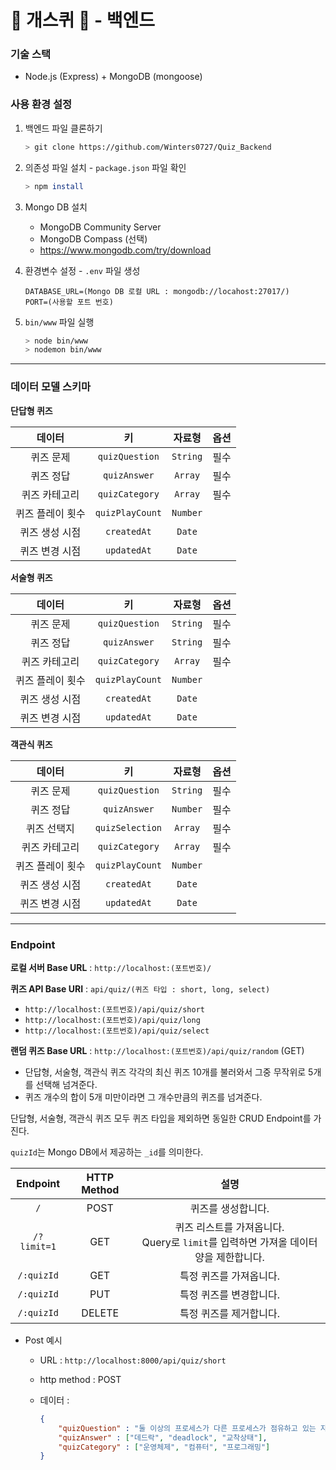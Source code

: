 # 🐾 개스퀴 🐾 - 백엔드

### 기술 스택

- Node.js (Express) + MongoDB (mongoose)



### 사용 환경 설정

1. 백엔드 파일 클론하기

   ```bash
   > git clone https://github.com/Winters0727/Quiz_Backend
   ```

2. 의존성 파일 설치 - `package.json` 파일 확인

   ```bash
   > npm install
   ```

3. Mongo DB 설치

   - MongoDB Community Server
   - MongoDB Compass (선택)
   - https://www.mongodb.com/try/download

4. 환경변수 설정 - `.env` 파일 생성

   ```
   DATABASE_URL=(Mongo DB 로컬 URL : mongodb://locahost:27017/)
   PORT=(사용할 포트 번호)
   ```

5. `bin/www` 파일 실행

   ```bash
   > node bin/www
   > nodemon bin/www
   ```



****



### 데이터 모델 스키마

**단답형 퀴즈**

|    **데이터**    |     **키**      | **자료형** | **옵션** |
| :--------------: | :-------------: | :--------: | :------: |
|    퀴즈 문제     | `quizQuestion`  |  `String`  |   필수   |
|    퀴즈 정답     |  `quizAnswer`   |  `Array`   |   필수   |
|  퀴즈 카테고리   | `quizCategory`  |  `Array`   |   필수   |
| 퀴즈 플레이 횟수 | `quizPlayCount` |  `Number`  |          |
|  퀴즈 생성 시점  |   `createdAt`   |   `Date`   |          |
|  퀴즈 변경 시점  |   `updatedAt`   |   `Date`   |          |



**서술형 퀴즈**

|    **데이터**    |     **키**      | **자료형** | **옵션** |
| :--------------: | :-------------: | :--------: | :------: |
|    퀴즈 문제     | `quizQuestion`  |  `String`  |   필수   |
|    퀴즈 정답     |  `quizAnswer`   |  `String`  |   필수   |
|  퀴즈 카테고리   | `quizCategory`  |  `Array`   |   필수   |
| 퀴즈 플레이 횟수 | `quizPlayCount` |  `Number`  |          |
|  퀴즈 생성 시점  |   `createdAt`   |   `Date`   |          |
|  퀴즈 변경 시점  |   `updatedAt`   |   `Date`   |          |



**객관식 퀴즈**

|    **데이터**    |     **키**      | **자료형** | **옵션** |
| :--------------: | :-------------: | :--------: | :------: |
|    퀴즈 문제     | `quizQuestion`  |  `String`  |   필수   |
|    퀴즈 정답     |  `quizAnswer`   |  `Number`  |   필수   |
|   퀴즈 선택지    | `quizSelection` |  `Array`   |   필수   |
|  퀴즈 카테고리   | `quizCategory`  |  `Array`   |   필수   |
| 퀴즈 플레이 횟수 | `quizPlayCount` |  `Number`  |          |
|  퀴즈 생성 시점  |   `createdAt`   |   `Date`   |          |
|  퀴즈 변경 시점  |   `updatedAt`   |   `Date`   |          |



****



### Endpoint

**로컬 서버 Base URL** : `http://localhost:(포트번호)/`

**퀴즈 API Base URI** : `api/quiz/(퀴즈 타입 : short, long, select)`

- `http://localhost:(포트번호)/api/quiz/short`
- `http://localhost:(포트번호)/api/quiz/long`
- `http://localhost:(포트번호)/api/quiz/select`

**랜덤 퀴즈 Base URL** : `http://localhost:(포트번호)/api/quiz/random` (GET)

- 단답형, 서술형, 객관식 퀴즈 각각의 최신 퀴즈 10개를 불러와서 그중 무작위로 5개를 선택해 넘겨준다.
- 퀴즈 개수의 합이 5개 미만이라면 그 개수만큼의 퀴즈를 넘겨준다.



단답형, 서술형, 객관식 퀴즈 모두 퀴즈 타입을 제외하면 동일한 CRUD Endpoint를 가진다.

`quizId`는 Mongo DB에서 제공하는 `_id`를 의미한다.

| **Endpoint** | **HTTP Method** |                           **설명**                           |
| :----------: | :-------------: | :----------------------------------------------------------: |
|     `/`      |      POST       |                      퀴즈를 생성합니다.                      |
| `/?limit=1`  |       GET       | 퀴즈 리스트를 가져옵니다.<br />Query로 `limit`를 입력하면 가져올 데이터 양을 제한합니다. |
|  `/:quizId`  |       GET       |                   특정 퀴즈를 가져옵니다.                    |
|  `/:quizId`  |       PUT       |                   특정 퀴즈를 변경합니다.                    |
|  `/:quizId`  |     DELETE      |                   특정 퀴즈를 제거합니다.                    |



- Post 예시

  - URL : `http://localhost:8000/api/quiz/short`

  - http method : POST

  - 데이터 : 

    ```json
    {
        "quizQuestion" : "둘 이상의 프로세스가 다른 프로세스가 점유하고 있는 자원을 서로 기다릴 때 무한 대기에 빠지는 상황을 뭐라고 하나요?",
        "quizAnswer" : ["데드락", "deadlock", "교착상태"],
        "quizCategory" : ["운영체제", "컴퓨터", "프로그래밍"]
    }
    ```
